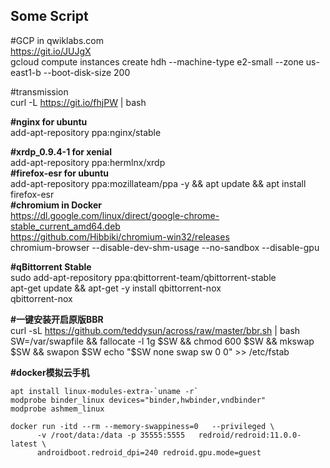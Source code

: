 ## Some Script

#GCP in qwiklabs.com  
https://git.io/JUJgX  
gcloud compute instances create hdh --machine-type e2-small --zone us-east1-b --boot-disk-size 200  

#transmission  
curl -L https://git.io/fhjPW | bash

__#nginx for ubuntu__  
add-apt-repository ppa:nginx/stable  

__#xrdp_0.9.4-1 for xenial__  
add-apt-repository ppa:hermlnx/xrdp  
__#firefox-esr for ubuntu__  
add-apt-repository ppa:mozillateam/ppa -y && apt update && apt install firefox-esr  
__#chromium in Docker__  
https://dl.google.com/linux/direct/google-chrome-stable_current_amd64.deb  
https://github.com/Hibbiki/chromium-win32/releases  
chromium-browser --disable-dev-shm-usage --no-sandbox --disable-gpu

__#qBittorrent Stable__  
sudo add-apt-repository ppa:qbittorrent-team/qbittorrent-stable  
apt-get update && apt-get -y install qbittorrent-nox  
qbittorrent-nox

__#一键安装开启原版BBR__  
curl -sL https://github.com/teddysun/across/raw/master/bbr.sh | bash  
SW=/var/swapfile && fallocate -l 1g $SW && chmod 600 $SW && mkswap $SW && swapon $SW  
echo "$SW none swap sw 0 0" >> /etc/fstab

__#docker模拟云手机__  
```
apt install linux-modules-extra-`uname -r`
modprobe binder_linux devices="binder,hwbinder,vndbinder"
modprobe ashmem_linux
```
```
docker run -itd --rm --memory-swappiness=0   --privileged \
      -v /root/data:/data -p 35555:5555   redroid/redroid:11.0.0-latest \
      androidboot.redroid_dpi=240 redroid.gpu.mode=guest
```

